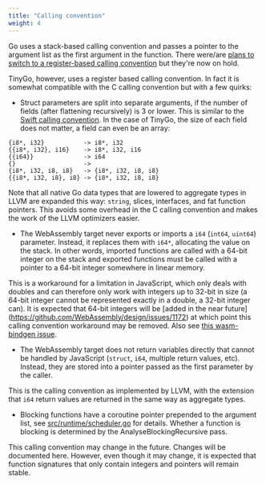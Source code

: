 ```yaml
---
title: "Calling convention"
weight: 4
---
```


Go uses a stack-based calling convention and passes a pointer to the argument list as the first argument in the function. There were/are [plans to switch to a register-based calling convention](https://github.com/golang/go/issues/18597) but they're now on hold.

TinyGo, however, uses a register based calling convention. In fact it is somewhat compatible with the C calling convention but with a few quirks:

* Struct parameters are split into separate arguments, if the number of fields (after flattening recursively) is 3 or lower. This is similar to the [Swift calling convention](https://github.com/apple/swift/blob/master/docs/CallingConvention.rst#physical-conventions). In the case of TinyGo, the size of each field does not matter, a field can even be an array:

```
{i8*, i32}           -> i8*, i32
{{i8*, i32}, i16}    -> i8*, i32, i16
{{i64}}              -> i64
{}                   ->
{i8*, i32, i8, i8}   -> {i8*, i32, i8, i8}
{{i8*, i32, i8}, i8} -> {i8*, i32, i8, i8}
```

Note that all native Go data types that are lowered to aggregate types in LLVM are expanded this way: `string`, slices, interfaces, and fat function pointers. This avoids some overhead in the C calling convention and makes the work of the LLVM optimizers easier.

* The WebAssembly target never exports or imports a `i64` (`int64`, `uint64`) parameter. Instead, it replaces them with `i64*`, allocating the value on the stack. In other words, imported functions are called with a 64-bit integer on the stack and exported functions must be called with a pointer to a 64-bit integer somewhere in linear memory.

This is a workaround for a limitation in JavaScript, which only deals with doubles and can therefore only work with integers up to 32-bit in size (a 64-bit integer cannot be represented exactly in a double, a 32-bit integer can). It is expected that 64-bit integers will be [added in the near future] (https://github.com/WebAssembly/design/issues/1172) at which point this calling convention workaround may be removed. Also see [this wasm-bindgen issue](https://github.com/rustwasm/wasm-bindgen/issues/35).

* The WebAssembly target does not return variables directly that cannot be handled by JavaScript (`struct`, `i64`, multiple return values, etc). Instead, they are stored into a pointer passed as the first parameter by the caller.

This is the calling convention as implemented by LLVM, with the extension that `i64` return values are returned in the same way as aggregate types.

* Blocking functions have a coroutine pointer prepended to the argument list, see [src/runtime/scheduler.go](https://github.com/aykevl/tinygo/blob/master/src/runtime/scheduler.go) for details. Whether a function is blocking is determined by the AnalyseBlockingRecursive pass.

This calling convention may change in the future. Changes will be documented here. However, even though it may change, it is expected that function signatures that only contain integers and pointers will remain stable.
